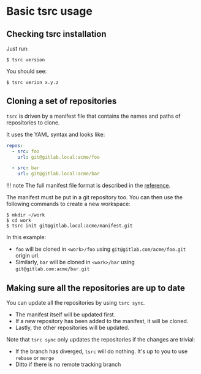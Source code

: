 # Basic tsrc usage

## Checking tsrc installation

Just run:

```console
$ tsrc version
```

You should see:

```console
$ tsrc verion x.y.z
```

## Cloning a set of repositories

`tsrc` is driven by a manifest file that contains the names and paths of repositories to clone.

It uses the YAML syntax and looks like:

```yaml
repos:
  - src: foo
    url: git@gitlab.local:acme/foo

  - src: bar
    url: git@gitlab.local:acme/bar
```

!!! note
    The full manifest file format is described in the [reference](../ref/formats.md).

The manifest must be put in a git repository too. You can then use the following commands to create a new workspace:

```console
$ mkdir ~/work
$ cd work
$ tsrc init git@gitlab.local:acme/manifest.git
```

In this example:

* `foo` will be cloned in `<work>/foo` using `git@gitlab.com/acme/foo.git` origin url.
* Similarly, `bar` will be cloned in `<work>/bar` using `git@gitlab.com:acme/bar.git`


## Making sure all the repositories are up to date

You can update all the repositories by using `tsrc sync`.

* The manifest itself will be updated first.
* If a new repository has been added to the manifest, it will be cloned.
* Lastly, the other repositories will be updated.

Note that `tsrc sync` only updates the repositories if the changes are trivial:

* If the branch has diverged, `tsrc` will do nothing. It's up to you to use
  `rebase` or `merge`
* Ditto if there is no remote tracking branch
